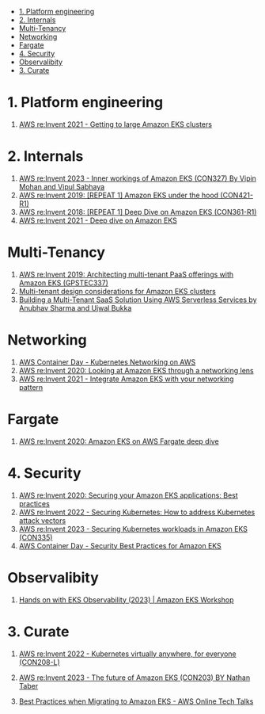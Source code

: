 
<!-- TOC -->

- [1. Platform engineering](#1-platform-engineering)
- [2. Internals](#2-internals)
- [Multi-Tenancy](#multi-tenancy)
- [Networking](#networking)
- [Fargate](#fargate)
- [4. Security](#4-security)
- [Observalibity](#observalibity)
- [3. Curate](#3-curate)

<!-- /TOC -->

# 1. Platform engineering

1. [AWS re:Invent 2021 - Getting to large Amazon EKS clusters](https://www.youtube.com/watch?v=2LEFG3MlaqQ)

# 2. Internals

1. [AWS re:Invent 2023 - Inner workings of Amazon EKS (CON327) By Vipin Mohan and Vipul Sabhaya](hhttps://youtu.be/I0hi6UiA7Ts?t=1226)
1. [AWS re:Invent 2019: [REPEAT 1] Amazon EKS under the hood (CON421-R1)](https://www.youtube.com/watch?v=7vxDWDD2YnM&t=2s)
1. [AWS re:Invent 2018: [REPEAT 1] Deep Dive on Amazon EKS (CON361-R1)](https://www.youtube.com/watch?v=EDaGpxZ6Qi0&t=1072s)
1. [AWS re:Invent 2021 - Deep dive on Amazon EKS](https://www.youtube.com/watch?v=cipDJwDWWbY&t=108s)

# Multi-Tenancy

1. [AWS re:Invent 2019: Architecting multi-tenant PaaS offerings with Amazon EKS (GPSTEC337)](https://www.youtube.com/watch?v=P29eL_51iYU)
2. [Multi-tenant design considerations for Amazon EKS clusters](https://aws.amazon.com/blogs/containers/multi-tenant-design-considerations-for-amazon-eks-clusters/)
3. [Building a Multi-Tenant SaaS Solution Using AWS Serverless Services by Anubhav Sharma and Ujwal Bukka ](https://aws.amazon.com/blogs/apn/building-a-multi-tenant-saas-solution-using-aws-serverless-services/)

# Networking

1. [AWS Container Day - Kubernetes Networking on AWS](https://www.youtube.com/watch?v=iB4qI8DZMPM&t=8s)
1. [AWS re:Invent 2020: Looking at Amazon EKS through a networking lens](https://www.youtube.com/watch?v=BssWMrs6Q6I&t=1506s)
1. [AWS re:Invent 2021 - Integrate Amazon EKS with your networking pattern](https://www.youtube.com/watch?v=V8DidcYmNmU)


# Fargate

1. [AWS re:Invent 2020: Amazon EKS on AWS Fargate deep dive](https://www.youtube.com/watch?v=9tQFXEhHdn0)

# 4. Security

1. [AWS re:Invent 2020: Securing your Amazon EKS applications: Best practices](https://www.youtube.com/watch?v=06ueJAhXU9E)
1. [AWS re:Invent 2022 - Securing Kubernetes: How to address Kubernetes attack vectors](https://www.youtube.com/watch?v=vmZgHqYhLSU)
1. [AWS re:Invent 2023 - Securing Kubernetes workloads in Amazon EKS (CON335)](https://www.youtube.com/watch?v=iyMcOpXRVWk&t=3s)
1. [AWS Container Day - Security Best Practices for Amazon EKS](https://www.youtube.com/watch?v=TdQoWEHAl0k)

# Observalibity

1. [Hands on with EKS Observability (2023) | Amazon EKS Workshop](https://www.youtube.com/watch?v=ajPe7HVypxg&t=708s)


# 3. Curate

1. [AWS re:Invent 2022 - Kubernetes virtually anywhere, for everyone (CON208-L)](https://www.youtube.com/watch?v=OB7IZolZk78)
1. [AWS re:Invent 2023 - The future of Amazon EKS (CON203) BY Nathan Taber](https://www.youtube.com/watch?v=c9NJ6GSeNDM)

1. [Best Practices when Migrating to Amazon EKS - AWS Online Tech Talks](https://www.youtube.com/watch?v=TO0RPw9i2mQ)
